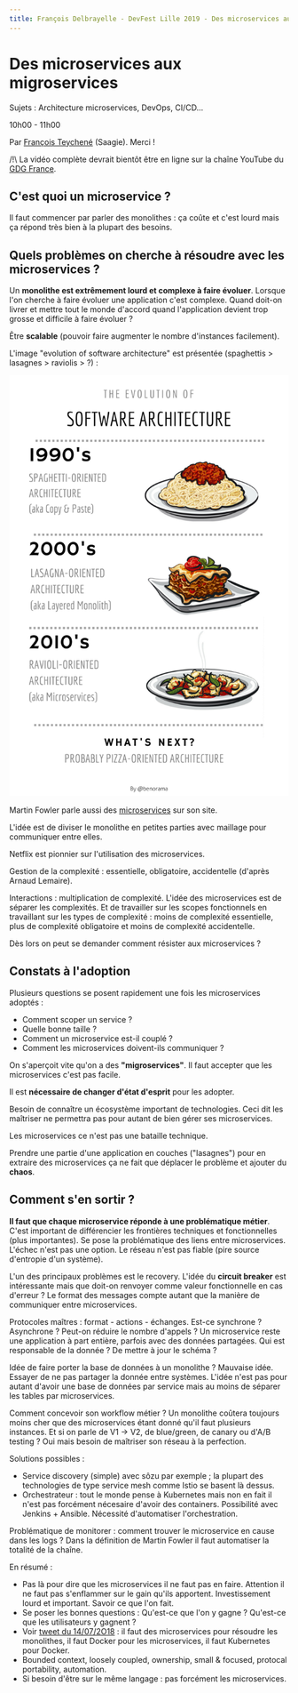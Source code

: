 ```yaml
---
title: François Delbrayelle - DevFest Lille 2019 - Des microservices aux migroservices (notes)
---
```


# Des microservices aux migroservices

Sujets : Architecture microservices, DevOps, CI/CD...

10h00 - 11h00

Par [François Teychené](https://twitter.com/fteychene) (Saagie). Merci !

/!\ La vidéo complète devrait bientôt être en ligne sur la chaîne YouTube du [GDG France](https://www.youtube.com/user/francegdg).

## C'est quoi un microservice ?

Il faut commencer par parler des monolithes : ça coûte et c'est lourd mais ça répond très bien à la plupart des besoins.

## Quels problèmes on cherche à résoudre avec les microservices ?

Un __monolithe est extrêmement lourd et complexe à faire évoluer__. Lorsque l'on cherche à faire évoluer une application c'est complexe.
Quand doit-on livrer et mettre tout le monde d'accord quand l'application devient trop grosse et difficile à faire évoluer ?

Être __scalable__ (pouvoir faire augmenter le nombre d'instances facilement).

L'image "evolution of software architecture" est présentée (spaghettis > lasagnes > raviolis > ?) :

![Evolution of software architecture](evolution-architecture.png)

Martin Fowler parle aussi des [microservices](https://martinfowler.com/articles/microservices.html) sur son site.

L'idée est de diviser le monolithe en petites parties avec maillage pour communiquer entre elles.

Netflix est pionnier sur l'utilisation des microservices.

Gestion de la complexité : essentielle, obligatoire, accidentelle (d'après Arnaud Lemaire).

Interactions : multiplication de complexité. L'idée des microservices est de séparer les complexités. Et de travailler sur les scopes fonctionnels en travaillant sur les types de complexité : moins de complexité essentielle, plus de complexité obligatoire et moins de complexité accidentelle.

Dès lors on peut se demander comment résister aux microservices ?

## Constats à l'adoption

Plusieurs questions se posent rapidement une fois les microservices adoptés :
- Comment scoper un service ?
- Quelle bonne taille ?
- Comment un microservice est-il couplé ?
- Comment les microservices doivent-ils communiquer ?

On s'aperçoit vite qu'on a des __"migroservices"__. Il faut accepter que les microservices c'est pas facile.

Il est __nécessaire de changer d'état d'esprit__ pour les adopter.

Besoin de connaître un écosystème important de technologies. Ceci dit les maîtriser ne permettra pas pour autant de bien gérer ses microservices.

Les microservices ce n'est pas une bataille technique.

Prendre une partie d'une application en couches ("lasagnes") pour en extraire des microservices ça ne fait que déplacer le problème et ajouter du __chaos__.

## Comment s'en sortir ?

__Il faut que chaque microservice réponde à une problématique métier__. C'est important de différencier les frontières techniques et fonctionnelles (plus importantes).
Se pose la problématique des liens entre microservices. L'échec n'est pas une option. Le réseau n'est pas fiable (pire source d'entropie d'un système). 

L'un des principaux problèmes est le recovery. L'idée du __circuit breaker__ est intéressante mais que doit-on renvoyer comme valeur fonctionnelle en cas d'erreur ?
Le format des messages compte autant que la manière de communiquer entre microservices.

Protocoles maîtres : format - actions - échanges. Est-ce synchrone ? Asynchrone ? Peut-on réduire le nombre d'appels ?
Un microservice reste une application à part entière, parfois avec des données partagées. Qui est responsable de la donnée ? De mettre à jour le schéma ?

Idée de faire porter la base de données à un monolithe ? Mauvaise idée. Essayer de ne pas partager la donnée entre systèmes. L'idée n'est pas pour autant d'avoir une base de données par service mais au moins de séparer les tables par microservices.

Comment concevoir son workflow métier ?
Un monolithe coûtera toujours moins cher que des microservices étant donné qu'il faut plusieurs instances.
Et si on parle de V1 -> V2, de blue/green, de canary ou d'A/B testing ? Oui mais besoin de maîtriser son réseau à la perfection.

Solutions possibles :
- Service discovery (simple) avec sôzu par exemple ; la plupart des technologies de type service mesh comme Istio se basent là dessus.
- Orchestrateur : tout le monde pense à Kubernetes mais non en fait il n'est pas forcément nécesaire d'avoir des containers. Possibilité avec Jenkins + Ansible. Nécessité d'automatiser l'orchestration.

Problématique de monitorer : comment trouver le microservice en cause dans les logs ?
Dans la définition de Martin Fowler il faut automatiser la totalité de la chaîne.

En résumé :
- Pas là pour dire que les microservices il ne faut pas en faire. Attention il ne faut pas s'enflammer sur le gain qu'ils apportent. Investissement lourd et important. Savoir ce que l'on fait.
- Se poser les bonnes questions : Qu'est-ce que l'on y gagne ? Qu'est-ce que les utilisateurs y gagnent ?
- Voir [tweet du 14/07/2O18](https://twitter.com/Maziar/status/1047344181239316480) : il faut des microservices pour résoudre les monolithes, il faut Docker pour les microservices, il faut Kubernetes pour Docker.
- Bounded context, loosely coupled, ownership, small & focused, protocal portability, automation.
- Si besoin d'être sur le même langage : pas forcément les microservices.
